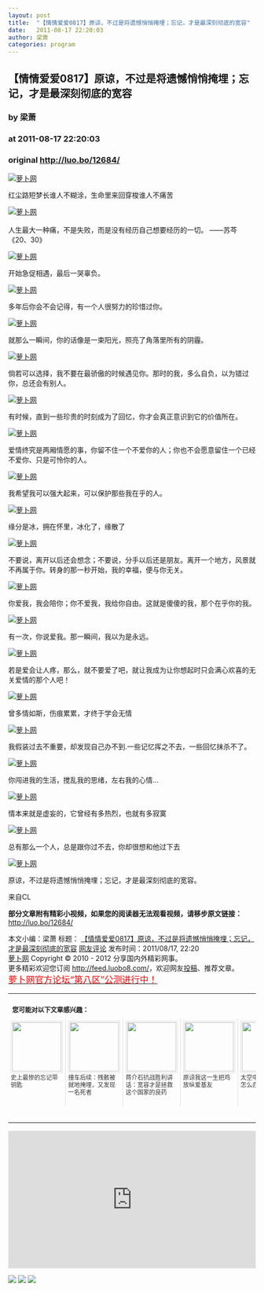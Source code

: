 ```yaml
---
layout: post
title:  "【情情爱爱0817】原谅，不过是将遗憾悄悄掩埋；忘记，才是最深刻彻底的宽容"
date:   2011-08-17 22:20:03
author: 梁萧
categories: program
---
```


## 【情情爱爱0817】原谅，不过是将遗憾悄悄掩埋；忘记，才是最深刻彻底的宽容
### by 梁萧
### at 2011-08-17 22:20:03
### original <http://luo.bo/12684/>

<p><a title="萝卜网" href="http://dulei.si/files/2011/08/17/8b3c92e5956c85bf7b661f9e4e78e214.jpg"><img title="萝卜网" src="http://dulei.si/files/2011/08/17/8b3c92e5956c85bf7b661f9e4e78e214.jpg" alt="萝卜网" border="0"></a></p><p>红尘路短梦长谁人不糊涂，生命里来回穿梭谁人不痛苦</p><p><a title="萝卜网" href="http://dulei.si/files/2011/08/17/22199d09db7405aaed56654d7b48345c.jpg"><img title="萝卜网" src="http://dulei.si/files/2011/08/17/22199d09db7405aaed56654d7b48345c.jpg" alt="萝卜网" border="0"></a><br> <span></span><br> 人生最大一种痛，不是失败，而是没有经历自己想要经历的一切。 ——苏芩《20、30》</p><p><a title="萝卜网" href="http://dulei.si/files/2011/08/17/cd4d4e0bd70db4eb62aa62957ee32438.jpg"><img title="萝卜网" src="http://dulei.si/files/2011/08/17/cd4d4e0bd70db4eb62aa62957ee32438.jpg" alt="萝卜网" border="0"></a></p><p>开始急促相遇，最后一哭辜负。</p><p><a title="萝卜网" href="http://dulei.si/files/2011/08/17/3cf1955f2694dcde06211cc5f795582b.jpg"><img title="萝卜网" src="http://dulei.si/files/2011/08/17/3cf1955f2694dcde06211cc5f795582b.jpg" alt="萝卜网" border="0"></a></p><p>多年后你会不会记得，有一个人很努力的珍惜过你。</p><p><a title="萝卜网" href="http://dulei.si/files/2011/08/17/6b4749b9ebdd57b0c6adce6718e0807e.jpg"><img title="萝卜网" src="http://dulei.si/files/2011/08/17/6b4749b9ebdd57b0c6adce6718e0807e.jpg" alt="萝卜网" border="0"></a></p><p>就那么一瞬间，你的话像是一束阳光，照亮了角落里所有的阴霾。</p><p><a title="萝卜网" href="http://dulei.si/files/2011/08/17/8a14d60bc14786440f967d12b10111f3.jpg"><img title="萝卜网" src="http://dulei.si/files/2011/08/17/8a14d60bc14786440f967d12b10111f3.jpg" alt="萝卜网" border="0"></a></p><p>倘若可以选择，我不要在最骄傲的时候遇见你。那时的我，多么自负，以为错过你，总还会有别人。</p><p><a title="萝卜网" href="http://dulei.si/files/2011/08/17/6c2fcdf91b88e7b97c3b6aa2ca66002b.jpg"><img title="萝卜网" src="http://dulei.si/files/2011/08/17/6c2fcdf91b88e7b97c3b6aa2ca66002b.jpg" alt="萝卜网" border="0"></a></p><p>有时候，直到一些珍贵的时刻成为了回忆，你才会真正意识到它的价值所在。</p><p><a title="萝卜网" href="http://dulei.si/files/2011/08/17/2825591eb739661b82b59760f7ef1d8c.jpg"><img title="萝卜网" src="http://dulei.si/files/2011/08/17/2825591eb739661b82b59760f7ef1d8c.jpg" alt="萝卜网" border="0"></a></p><p>爱情终究是两厢情愿的事，你留不住一个不爱你的人；你也不会愿意留住一个已经不爱你、只是可怜你的人。</p><p><a title="萝卜网" href="http://dulei.si/files/2011/08/17/8d92a21a6810448a458fe5d14e251e68.jpg"><img title="萝卜网" src="http://dulei.si/files/2011/08/17/8d92a21a6810448a458fe5d14e251e68.jpg" alt="萝卜网" border="0"></a></p><p>我希望我可以强大起来，可以保护那些我在乎的人。</p><p><a title="萝卜网" href="http://dulei.si/files/2011/08/17/0d36a5853697708cbf92c6d6718a288a.jpg"><img title="萝卜网" src="http://dulei.si/files/2011/08/17/0d36a5853697708cbf92c6d6718a288a.jpg" alt="萝卜网" border="0"></a></p><p>缘分是冰，拥在怀里，冰化了，缘散了</p><p><a title="萝卜网" href="http://dulei.si/files/2011/08/17/c6ac7fa04a63bacb5d1419a36d8f54c9.jpg"><img title="萝卜网" src="http://dulei.si/files/2011/08/17/c6ac7fa04a63bacb5d1419a36d8f54c9.jpg" alt="萝卜网" border="0"></a></p><p>不要说，离开以后还会想念；不要说，分手以后还是朋友。离开一个地方，风景就不再属于你。转身的那一秒开始，我的幸福，便与你无关。</p><p><a title="萝卜网" href="http://dulei.si/files/2011/08/17/62169a7b6ff104168167f1930d4442e7.jpg"><img title="萝卜网" src="http://dulei.si/files/2011/08/17/62169a7b6ff104168167f1930d4442e7.jpg" alt="萝卜网" border="0"></a></p><p>你爱我，我会陪你；你不爱我，我给你自由。这就是傻傻的我，那个在乎你的我。</p><p><a title="萝卜网" href="http://dulei.si/files/2011/08/17/eade9c00cb990ac76983573d286880c8.jpg"><img title="萝卜网" src="http://dulei.si/files/2011/08/17/eade9c00cb990ac76983573d286880c8.jpg" alt="萝卜网" border="0"></a></p><p>有一次，你说爱我。那一瞬间，我以为是永远。</p><p><a title="萝卜网" href="http://dulei.si/files/2011/08/17/d32c0a011c4fd259119331095640a01e.jpg"><img title="萝卜网" src="http://dulei.si/files/2011/08/17/d32c0a011c4fd259119331095640a01e.jpg" alt="萝卜网" border="0"></a></p><p>若是爱会让人疼，那么，就不要爱了吧，就让我成为让你想起时只会满心欢喜的无关爱情的那个人吧！</p><p><a title="萝卜网" href="http://dulei.si/files/2011/08/17/8abca2bd10380e8696ef051505232357.jpg"><img title="萝卜网" src="http://dulei.si/files/2011/08/17/8abca2bd10380e8696ef051505232357.jpg" alt="萝卜网" border="0"></a></p><p>曾多情如斯，伤痕累累，才终于学会无情</p><p><a title="萝卜网" href="http://dulei.si/files/2011/08/17/3d860a4a65b9de880c9510c580b329de.jpg"><img title="萝卜网" src="http://dulei.si/files/2011/08/17/3d860a4a65b9de880c9510c580b329de.jpg" alt="萝卜网" border="0"></a></p><p>我假装过去不重要，却发现自己办不到.一些记忆挥之不去，一些回忆抹杀不了。</p><p><a title="萝卜网" href="http://dulei.si/files/2011/08/17/9ddabfd0c1ddf8c60ce262f6d79b1345.jpg"><img title="萝卜网" src="http://dulei.si/files/2011/08/17/9ddabfd0c1ddf8c60ce262f6d79b1345.jpg" alt="萝卜网" border="0"></a></p><p>你闯进我的生活，搅乱我的思绪，左右我的心情…</p><p><a title="萝卜网" href="http://dulei.si/files/2011/08/17/05b7a57dbcc20ebbc02d15c8f143fea4.jpg"><img title="萝卜网" src="http://dulei.si/files/2011/08/17/05b7a57dbcc20ebbc02d15c8f143fea4.jpg" alt="萝卜网" border="0"></a></p><p>情本来就是虚妄的，它曾经有多热烈，也就有多寂寞</p><p><a title="萝卜网" href="http://dulei.si/files/2011/08/17/28964e6733634a1317a376219d30dfe0.jpg"><img title="萝卜网" src="http://dulei.si/files/2011/08/17/28964e6733634a1317a376219d30dfe0.jpg" alt="萝卜网" border="0"></a></p><p>总有那么一个人，总是跟你过不去，你却很想和他过下去</p><p><a title="萝卜网" href="http://dulei.si/files/2011/08/17/c91a3a92eebeaa590f478c08a2491bad.jpg"><img title="萝卜网" src="http://dulei.si/files/2011/08/17/c91a3a92eebeaa590f478c08a2491bad.jpg" alt="萝卜网" border="0"></a></p><p>原谅，不过是将遗憾悄悄掩埋；忘记，才是最深刻彻底的宽容。</p><p>来自CL</p><p><strong>部分文章附有精彩小视频，如果您的阅读器无法观看视频，请移步原文链接：</strong> <a href="http://luo.bo/12684/" title="【情情爱爱0817】原谅，不过是将遗憾悄悄掩埋；忘记，才是最深刻彻底的宽容">http://luo.bo/12684/</a></p> 本文小编：梁萧 标题： <a href="http://luo.bo/12684/" title="【情情爱爱0817】原谅，不过是将遗憾悄悄掩埋；忘记，才是最深刻彻底的宽容">【情情爱爱0817】原谅，不过是将遗憾悄悄掩埋；忘记，才是最深刻彻底的宽容</a> <a href="http://luo.bo/12684/#comments" title="to the comments">网友评论</a> 发布时间：2011/08/17, 22:20 <br> <a href="http://luo.bo/" title="萝卜网 - 人人都是艺术家">萝卜网</a> Copyright ©   2010 - 2012 分享国内外精彩网事。<br> 更多精彩欢迎您订阅 <a href="http://feed.luobo8.com/">http://feed.luobo8.com/</a>，欢迎网友<a href="http://luo.bo/delivery/">投稿</a>、推荐文章。<br> <a href="http://luo.bo/8888/"><font color="red" size="4">萝卜网官方论坛“第八区”公测进行中！</font></a><br><table cellspacing="0" cellpadding="3" border="0" style="clear:both"><tr><td colspan="5"><b><font size="-1" style="display:block!important;padding:20px 0 5px!important">您可能对以下文章感兴趣：</font></b></td></tr><tr><td width="106" valign="top" style="padding:5px!important;margin:0!important"> <a title="史上最惨的忘记带钥匙" style="text-decoration:none!important" href="http://app.wumii.com/ext/redirect.htm?url=http%3A%2F%2Fluo.bo%2F12686%2F&amp;from=http%3A%2F%2Fluo.bo%2F12684%2F"> <img style="margin:0!important;padding:2px!important;border:1px solid #dddddd!important;width:100px!important;height:100px!important" src="http://static.wumii.com/site_images/2011/08/17/23268985.jpg" width="100px" height="100px"><br> <font size="-1" color="#333333" style="display:block!important;line-height:15px!important;width:106px!important;font:12px/15px arial!important;height:60px!important;margin:3px 0 0 0!important;padding:0!important;overflow:hidden!important">史上最惨的忘记带钥匙</font> </a></td><td width="106" valign="top" style="padding:5px!important;margin:0!important;border-left:1px solid #dddddd!important"> <a title="撞车后续：残骸被就地掩埋，又发现一名死者" style="text-decoration:none!important" href="http://app.wumii.com/ext/redirect.htm?url=http%3A%2F%2Fluo.bo%2F11658%2F&amp;from=http%3A%2F%2Fluo.bo%2F12684%2F"> <img style="margin:0!important;padding:2px!important;border:1px solid #dddddd!important;width:100px!important;height:100px!important" src="http://static.wumii.com/site_images/2011/07/25/18840304.jpg" width="100px" height="100px"><br> <font size="-1" color="#333333" style="display:block!important;line-height:15px!important;width:106px!important;font:12px/15px arial!important;height:60px!important;margin:3px 0 0 0!important;padding:0!important;overflow:hidden!important">撞车后续：残骸被就地掩埋，又发现一名死者</font> </a></td><td width="106" valign="top" style="padding:5px!important;margin:0!important;border-left:1px solid #dddddd!important"> <a title="蒋介石抗战胜利讲话：宽容才是拯救这个国家的良药" style="text-decoration:none!important" href="http://app.wumii.com/ext/redirect.htm?url=http%3A%2F%2Fluo.bo%2F12237%2F&amp;from=http%3A%2F%2Fluo.bo%2F12684%2F"> <img style="margin:0!important;padding:2px!important;border:1px solid #dddddd!important;width:100px!important;height:100px!important" src="http://static.wumii.com/site_images/2011/08/06/21285678.jpg" width="100px" height="100px"><br> <font size="-1" color="#333333" style="display:block!important;line-height:15px!important;width:106px!important;font:12px/15px arial!important;height:60px!important;margin:3px 0 0 0!important;padding:0!important;overflow:hidden!important">蒋介石抗战胜利讲话：宽容才是拯救这个国家的良药</font> </a></td><td width="106" valign="top" style="padding:5px!important;margin:0!important;border-left:1px solid #dddddd!important"> <a title="原谅我这一生把鸡放纵爱基友" style="text-decoration:none!important" href="http://app.wumii.com/ext/redirect.htm?url=http%3A%2F%2Fluo.bo%2F7114%2F&amp;from=http%3A%2F%2Fluo.bo%2F12684%2F"> <img style="margin:0!important;padding:2px!important;border:1px solid #dddddd!important;width:100px!important;height:100px!important" src="http://static.wumii.com/site_images/2011/04/27/5765789.jpg" width="100px" height="100px"><br> <font size="-1" color="#333333" style="display:block!important;line-height:15px!important;width:106px!important;font:12px/15px arial!important;height:60px!important;margin:3px 0 0 0!important;padding:0!important;overflow:hidden!important">原谅我这一生把鸡放纵爱基友</font> </a></td><td width="106" valign="top" style="padding:5px!important;margin:0!important;border-left:1px solid #dddddd!important"> <a title="太空中忘记带钥匙怎么办？" style="text-decoration:none!important" href="http://app.wumii.com/ext/redirect.htm?url=http%3A%2F%2Fluo.bo%2F2526%2F&amp;from=http%3A%2F%2Fluo.bo%2F12684%2F"> <img style="margin:0!important;padding:2px!important;border:1px solid #dddddd!important;width:100px!important;height:100px!important" src="http://static.wumii.com/site_images/2010/11/13/968404.jpg" width="100px" height="100px"><br> <font size="-1" color="#333333" style="display:block!important;line-height:15px!important;width:106px!important;font:12px/15px arial!important;height:60px!important;margin:3px 0 0 0!important;padding:0!important;overflow:hidden!important">太空中忘记带钥匙怎么办？</font> </a></td></tr><tr><td colspan="5" align="right"> <a style="text-decoration:none!important" href="http://www.wumii.com/widget/relatedItems.htm" title="无觅相关文章插件"> <font size="-1" color="#bbbbbb" style="display:block!important;font-family:arial!important;padding:5px 0!important;font-size:12px!important;color:#bbb!important">无觅</font> </a></td></tr></table><p><iframe src="http://feedads.g.doubleclick.net/~ah/f/7sv1ooo89v8jfelhdjk8plpa64/300/250?ca=1&amp;fh=280#http%3A%2F%2Fluo.bo%2F12684%2F" width="100%" height="280" frameborder="0" scrolling="no" marginwidth="0" marginheight="0"></iframe></p><div>
<a href="http://feeds.feedburner.com/~ff/tamd?a=WowwHGVX7Wo:u1fA7In609Q:yIl2AUoC8zA"><img src="http://feeds.feedburner.com/~ff/tamd?d=yIl2AUoC8zA" border="0"></a> <a href="http://feeds.feedburner.com/~ff/tamd?a=WowwHGVX7Wo:u1fA7In609Q:qj6IDK7rITs"><img src="http://feeds.feedburner.com/~ff/tamd?d=qj6IDK7rITs" border="0"></a> <a href="http://feeds.feedburner.com/~ff/tamd?a=WowwHGVX7Wo:u1fA7In609Q:-BTjWOF_DHI"><img src="http://feeds.feedburner.com/~ff/tamd?i=WowwHGVX7Wo:u1fA7In609Q:-BTjWOF_DHI" border="0"></a>
</div>